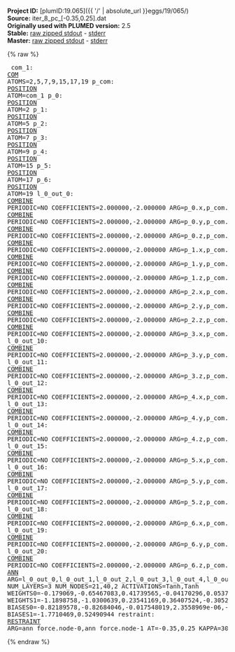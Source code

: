**Project ID:** [plumID:19.065]({{ '/' | absolute_url }}eggs/19/065/)  
**Source:** iter_8_pc_[-0.35,0.25].dat  
**Originally used with PLUMED version:** 2.5  
**Stable:** [raw zipped stdout](iter_8_pc_[-0.35,0.25].dat.plumed.stdout.txt.zip) - [stderr](iter_8_pc_[-0.35,0.25].dat.plumed.stderr)  
**Master:** [raw zipped stdout](iter_8_pc_[-0.35,0.25].dat.plumed_master.stdout.txt.zip) - [stderr](iter_8_pc_[-0.35,0.25].dat.plumed_master.stderr)  

{% raw %}<pre>
com_1: <a href="https://plumed.github.io/doc-master/user-doc/html/_c_o_m.html">COM</a> ATOMS=2,5,7,9,15,17,19
p_com: <a href="https://plumed.github.io/doc-master/user-doc/html/_p_o_s_i_t_i_o_n.html">POSITION</a> ATOM=com_1
p_0: <a href="https://plumed.github.io/doc-master/user-doc/html/_p_o_s_i_t_i_o_n.html">POSITION</a> ATOM=2
p_1: <a href="https://plumed.github.io/doc-master/user-doc/html/_p_o_s_i_t_i_o_n.html">POSITION</a> ATOM=5
p_2: <a href="https://plumed.github.io/doc-master/user-doc/html/_p_o_s_i_t_i_o_n.html">POSITION</a> ATOM=7
p_3: <a href="https://plumed.github.io/doc-master/user-doc/html/_p_o_s_i_t_i_o_n.html">POSITION</a> ATOM=9
p_4: <a href="https://plumed.github.io/doc-master/user-doc/html/_p_o_s_i_t_i_o_n.html">POSITION</a> ATOM=15
p_5: <a href="https://plumed.github.io/doc-master/user-doc/html/_p_o_s_i_t_i_o_n.html">POSITION</a> ATOM=17
p_6: <a href="https://plumed.github.io/doc-master/user-doc/html/_p_o_s_i_t_i_o_n.html">POSITION</a> ATOM=19
l_0_out_0: <a href="https://plumed.github.io/doc-master/user-doc/html/_c_o_m_b_i_n_e.html">COMBINE</a> PERIODIC=NO COEFFICIENTS=2.000000,-2.000000 ARG=p_0.x,p_com.x
l_0_out_1: <a href="https://plumed.github.io/doc-master/user-doc/html/_c_o_m_b_i_n_e.html">COMBINE</a> PERIODIC=NO COEFFICIENTS=2.000000,-2.000000 ARG=p_0.y,p_com.y
l_0_out_2: <a href="https://plumed.github.io/doc-master/user-doc/html/_c_o_m_b_i_n_e.html">COMBINE</a> PERIODIC=NO COEFFICIENTS=2.000000,-2.000000 ARG=p_0.z,p_com.z
l_0_out_3: <a href="https://plumed.github.io/doc-master/user-doc/html/_c_o_m_b_i_n_e.html">COMBINE</a> PERIODIC=NO COEFFICIENTS=2.000000,-2.000000 ARG=p_1.x,p_com.x
l_0_out_4: <a href="https://plumed.github.io/doc-master/user-doc/html/_c_o_m_b_i_n_e.html">COMBINE</a> PERIODIC=NO COEFFICIENTS=2.000000,-2.000000 ARG=p_1.y,p_com.y
l_0_out_5: <a href="https://plumed.github.io/doc-master/user-doc/html/_c_o_m_b_i_n_e.html">COMBINE</a> PERIODIC=NO COEFFICIENTS=2.000000,-2.000000 ARG=p_1.z,p_com.z
l_0_out_6: <a href="https://plumed.github.io/doc-master/user-doc/html/_c_o_m_b_i_n_e.html">COMBINE</a> PERIODIC=NO COEFFICIENTS=2.000000,-2.000000 ARG=p_2.x,p_com.x
l_0_out_7: <a href="https://plumed.github.io/doc-master/user-doc/html/_c_o_m_b_i_n_e.html">COMBINE</a> PERIODIC=NO COEFFICIENTS=2.000000,-2.000000 ARG=p_2.y,p_com.y
l_0_out_8: <a href="https://plumed.github.io/doc-master/user-doc/html/_c_o_m_b_i_n_e.html">COMBINE</a> PERIODIC=NO COEFFICIENTS=2.000000,-2.000000 ARG=p_2.z,p_com.z
l_0_out_9: <a href="https://plumed.github.io/doc-master/user-doc/html/_c_o_m_b_i_n_e.html">COMBINE</a> PERIODIC=NO COEFFICIENTS=2.000000,-2.000000 ARG=p_3.x,p_com.x
l_0_out_10: <a href="https://plumed.github.io/doc-master/user-doc/html/_c_o_m_b_i_n_e.html">COMBINE</a> PERIODIC=NO COEFFICIENTS=2.000000,-2.000000 ARG=p_3.y,p_com.y
l_0_out_11: <a href="https://plumed.github.io/doc-master/user-doc/html/_c_o_m_b_i_n_e.html">COMBINE</a> PERIODIC=NO COEFFICIENTS=2.000000,-2.000000 ARG=p_3.z,p_com.z
l_0_out_12: <a href="https://plumed.github.io/doc-master/user-doc/html/_c_o_m_b_i_n_e.html">COMBINE</a> PERIODIC=NO COEFFICIENTS=2.000000,-2.000000 ARG=p_4.x,p_com.x
l_0_out_13: <a href="https://plumed.github.io/doc-master/user-doc/html/_c_o_m_b_i_n_e.html">COMBINE</a> PERIODIC=NO COEFFICIENTS=2.000000,-2.000000 ARG=p_4.y,p_com.y
l_0_out_14: <a href="https://plumed.github.io/doc-master/user-doc/html/_c_o_m_b_i_n_e.html">COMBINE</a> PERIODIC=NO COEFFICIENTS=2.000000,-2.000000 ARG=p_4.z,p_com.z
l_0_out_15: <a href="https://plumed.github.io/doc-master/user-doc/html/_c_o_m_b_i_n_e.html">COMBINE</a> PERIODIC=NO COEFFICIENTS=2.000000,-2.000000 ARG=p_5.x,p_com.x
l_0_out_16: <a href="https://plumed.github.io/doc-master/user-doc/html/_c_o_m_b_i_n_e.html">COMBINE</a> PERIODIC=NO COEFFICIENTS=2.000000,-2.000000 ARG=p_5.y,p_com.y
l_0_out_17: <a href="https://plumed.github.io/doc-master/user-doc/html/_c_o_m_b_i_n_e.html">COMBINE</a> PERIODIC=NO COEFFICIENTS=2.000000,-2.000000 ARG=p_5.z,p_com.z
l_0_out_18: <a href="https://plumed.github.io/doc-master/user-doc/html/_c_o_m_b_i_n_e.html">COMBINE</a> PERIODIC=NO COEFFICIENTS=2.000000,-2.000000 ARG=p_6.x,p_com.x
l_0_out_19: <a href="https://plumed.github.io/doc-master/user-doc/html/_c_o_m_b_i_n_e.html">COMBINE</a> PERIODIC=NO COEFFICIENTS=2.000000,-2.000000 ARG=p_6.y,p_com.y
l_0_out_20: <a href="https://plumed.github.io/doc-master/user-doc/html/_c_o_m_b_i_n_e.html">COMBINE</a> PERIODIC=NO COEFFICIENTS=2.000000,-2.000000 ARG=p_6.z,p_com.z
ann_force: <a href="https://plumed.github.io/doc-master/user-doc/html/_a_n_n.html">ANN</a> ARG=l_0_out_0,l_0_out_1,l_0_out_2,l_0_out_3,l_0_out_4,l_0_out_5,l_0_out_6,l_0_out_7,l_0_out_8,l_0_out_9,l_0_out_10,l_0_out_11,l_0_out_12,l_0_out_13,l_0_out_14,l_0_out_15,l_0_out_16,l_0_out_17,l_0_out_18,l_0_out_19,l_0_out_20 NUM_LAYERS=3 NUM_NODES=21,40,2 ACTIVATIONS=Tanh,Tanh  WEIGHTS0=-0.179069,-0.65467083,0.41739565,-0.04170296,0.053726178,-0.082093805,0.27158248,0.034450866,-0.1838633,-0.094328023,0.37538612,0.079713605,0.15070206,-0.61418766,0.053662375,0.02830705,0.87053299,-0.43352494,-0.13575263,0.37817556,0.10195684,0.74160957,0.014227791,0.085166574,-0.040814579,0.082307383,-0.10330942,-0.069926627,0.15562518,-0.15331189,-0.21368887,-0.35631877,0.44491619,0.060542613,0.15957889,-0.27503395,-0.78963321,-0.5124408,0.33203673,-0.31585562,-0.17389186,0.233549,0.16628768,-0.27571455,-0.41533783,-0.024786111,0.54828238,-0.24420391,-0.0080424426,-0.66920334,0.047386475,-0.63220274,-0.0049939728,0.44615841,0.37368935,-0.50522655,0.49027494,0.069020085,0.47432518,-0.02752823,0.69855076,0.60229498,0.18171997,-0.16161768,-0.70444989,-0.89146906,1.4258475,0.052069731,0.024538195,-0.60032809,0.22577007,-0.040292513,0.28657165,1.0500718,0.51943076,-0.77234364,-0.28063476,0.061637115,0.36397332,-0.016384948,0.085569583,-0.078942381,-0.8141523,0.22249594,0.21626456,0.6484037,-0.11498938,-0.69174033,-0.37528899,-0.31183171,0.2393114,0.38356638,0.37755001,-0.32311437,-0.28282574,0.46446484,0.3975994,0.21220604,0.36094409,0.16609201,-0.57639676,-0.14977458,0.12778151,-0.11234917,-0.046027429,0.20513549,-0.84079224,-0.019082706,0.068079263,0.57717514,-0.32341072,0.19957198,-0.61319572,0.15191725,-0.53442043,0.18155769,0.50335073,0.39139897,-0.56791109,0.0098068062,-0.80661649,1.054673,0.36573219,0.18084174,-0.25039908,-0.013839186,-0.033790827,-1.3556337,-0.2269537,1.1859174,1.1464083,-0.60310668,-0.72757882,-0.5558601,0.33928579,0.12571765,0.68076473,0.76155728,-0.70968413,-0.17392927,0.19771598,0.20665628,0.096819758,-0.25741497,-0.46028993,-0.15291235,-0.77995473,-0.099893965,0.015777754,0.061594002,0.059082333,0.25379854,-0.24634776,0.066813573,-0.27096611,0.24040148,0.17660753,0.025040518,0.21090361,-0.25022036,0.27309489,0.19179353,-0.15741335,-0.06850829,0.12904969,0.072458096,-0.058816552,0.11434376,-1.1426576,0.26178074,0.37349069,1.1416266,0.015642857,-1.7605944,-0.30915591,0.10592917,0.87607902,0.88627779,0.056324061,-0.28605306,-0.20258702,-0.32962587,0.97877413,0.16210753,-0.2786257,-0.58430463,-0.79342794,-0.32932103,-0.16989285,-0.76134408,-0.041200306,-1.0812584,-0.64587557,-0.36678711,1.5678467,0.36759061,-0.19198945,-0.95789379,0.8838855,-0.53611845,0.28445208,0.91865671,0.79067397,-0.55667943,-0.5348385,-0.17362715,0.49489436,-0.41501802,0.43516222,-0.058274105,0.29088852,0.23666304,0.078684293,-0.23429731,-0.063355006,0.12233543,-0.0022247257,-0.2798351,0.11380848,0.036834076,-0.31535438,0.32187867,-0.043185592,-0.17049688,0.089858063,0.068020545,0.27985179,0.027198162,0.22593939,-0.12039316,0.17310795,1.0460894,0.35528147,-0.18677126,-0.098045111,-0.4700048,0.87891155,-0.24819544,0.84599704,-0.43958771,-0.90457922,0.13434587,0.89277434,-0.55992353,-0.12671846,-0.84827119,0.34422338,-0.31817952,0.45099068,0.27768031,-0.55332851,-0.40293705,-0.49963868,-0.49953446,-0.48176309,0.25851342,0.099190265,0.032269627,-0.28880021,-0.1510462,-0.021640355,0.22515832,0.28604683,0.12416271,-0.54618508,-0.2964035,-0.34174451,0.94545281,0.73764867,0.51390195,-0.12580916,0.069015644,0.17425567,-0.60112071,0.95738661,0.14076263,1.118596,-0.10877096,-0.04089348,-0.082236052,0.11939315,-0.28319576,0.31505805,-0.61788595,-0.74165684,-1.0002214,-0.47721556,-0.13694642,0.56517893,0.13908242,0.35496226,-0.23669967,0.25566575,0.54465204,0.39030403,0.89251643,0.7378875,-0.20797117,-1.2695208,0.33909094,-0.45238608,0.88811302,0.26519018,-0.93431783,-0.42933449,-0.55819958,-0.38643345,1.1062694,-0.49971068,0.25473875,-0.4777022,0.24434476,0.77181202,0.39849317,0.092704147,0.79041463,0.46365806,0.47547641,0.12861682,-0.89094567,-1.3487551,0.36899716,0.21347649,0.65368646,-0.53573555,-0.47748634,-0.31246939,-0.40674776,0.22484335,0.93916905,0.0050617089,-0.40069789,-0.75621647,0.42391035,0.88223445,-0.32553536,-0.011779129,0.77006674,-0.39059412,-0.40304482,-1.402687,-0.76517272,0.73784745,0.69674671,-0.26310271,0.65246952,-0.74278969,0.60111392,0.59546548,0.93433994,0.8658576,-0.35675159,-0.71562189,-0.1627657,-0.46908903,0.36468649,-0.11422533,-0.56453937,0.25541893,1.2714891,0.21015829,0.91260815,-1.4673253,-0.2670818,-0.28093439,0.22333889,-0.055212557,-0.329449,-0.68658006,-0.14360458,-1.1943258,0.51982397,0.25381547,0.84392422,-0.39782506,0.51068622,0.18793505,0.70476472,-0.045566197,-0.23304173,-0.84591675,0.19021912,0.2274314,0.45624322,0.066628866,-0.36554399,0.10406309,0.0204788,0.082727239,0.077061221,-0.24895819,0.1662259,1.5179026,-0.128905,-0.05343679,-0.66649795,0.44997737,-0.1643547,-0.34933722,0.54791117,-0.20044647,-0.3043226,-0.17123978,-0.39395013,0.090755478,0.09524148,0.28580663,-0.080910757,-0.16737863,0.053880081,0.1547704,0.30697668,0.10668764,-0.60434574,-0.57018214,0.17662421,0.63864505,-0.082387023,0.14141877,0.30820179,-0.24016175,-0.041356336,0.57943517,0.18894957,-0.1092523,-0.31426084,-0.10441561,-0.34684807,0.22096922,-0.33407071,0.40617204,-0.57624769,-0.27479264,-0.42119229,0.88354474,0.26769856,0.37703201,-1.5742086,-0.20145054,-0.04541732,-0.14956814,-0.49292031,-0.50184733,0.75712538,-0.24138212,0.63446677,-1.4545776,-0.21955399,-0.29885769,0.82909119,0.22848482,1.0275301,-0.039348226,0.54075843,-0.34810677,1.0543891,0.28776467,0.044996265,-0.46319261,-0.044290118,-0.56796288,0.13500479,-0.1042316,0.79817706,-0.46941721,-0.94764364,-0.61701387,-0.22710069,0.11445451,0.17802815,0.30923772,-0.38679847,-0.10341755,0.70207137,0.4777447,0.63528484,0.4454805,0.051630247,-0.44330007,-0.35320321,0.38792989,-0.03492903,-0.36910096,-0.67854583,0.16618994,0.38229844,-0.13807818,-1.0836803,-0.56160963,-0.011996404,0.44240576,0.37810346,0.80825084,-0.30272672,0.40759537,0.001181804,0.32726514,0.68964356,0.15611523,-0.38036335,-0.55953205,-0.68544883,0.42380288,-0.24691011,1.2025738,0.35630715,-0.44620365,-1.2450954,0.95339978,0.37698707,0.65193611,-0.543639,0.16399057,-0.53110558,-0.12035517,0.97468799,0.69250619,-1.0483222,-0.32108256,-0.82909352,0.23061015,-0.096763842,0.27575731,0.21806987,-0.5335862,-0.61442888,0.74127042,0.29597187,0.49062762,-0.33448052,-0.01072081,-0.24316855,0.24213317,0.14532001,0.15575804,-0.12468844,0.057287667,1.047048,-1.0300405,0.28540903,-0.49096447,0.51984239,0.1267217,0.013198107,0.24628451,-0.091922693,1.0784857,-0.012169945,-0.22293214,-0.92590553,-0.70199382,-1.0826524,0.56308228,0.86588079,0.27925348,-0.80762571,0.60382241,-0.082560696,0.76629686,0.76899338,0.76912278,-0.69061089,-0.45565975,-0.22223017,0.23539697,-0.57117629,0.13586345,-0.26635444,-0.23679087,0.15432592,-0.1476295,-0.022715013,-0.13289553,-0.15031715,-0.04580776,0.14555891,0.24768838,0.10413433,-0.29592451,-0.12517038,-0.40151417,-0.047739916,0.22933967,-0.23951112,0.061605457,0.26628047,-0.33081961,-0.11775901,-0.59232575,0.15870418,-0.39765999,0.1566292,-0.038809065,-0.13867879,-0.17068969,-0.046345811,-0.003856288,0.43833369,0.016731368,0.022269856,-0.49669522,0.007496879,0.044258483,0.77144158,-0.45647481,0.35448503,0.3588362,-0.05918311,-0.077787638,-0.78827304,-0.41762045,-0.34027055,0.3909595,0.048412032,0.26415208,-0.45054847,0.042083513,-0.21984503,0.28565538,0.093614623,0.14711621,1.2801709,0.38962775,0.34850484,-0.53462642,-0.4739694,-0.10071933,-0.32258272,0.023131814,0.047318395,0.010358877,0.12541001,-0.23780014,0.046147931,0.057254713,0.01589785,-0.11590081,-0.27086547,0.18535447,-0.012470768,-0.22416954,-0.15220399,-0.11441583,-0.40312713,-0.21865988,-0.16624476,0.25390047,-0.14847708,0.15973949,0.13235037,0.056388304,1.0722753,0.30609074,0.64701021,-1.4232702,0.90114695,-1.1071857,0.66255468,-0.54317939,0.066344865,-0.23158602,-0.50737125,-0.62713289,0.64643145,-0.94186282,0.10941523,-0.48495296,0.42967841,-0.16091484,-0.14119145,0.1697613,0.77300721,-0.83249301,0.69066769,-0.75628608,1.559031,-1.1472514,0.10926322,-1.0185091,0.24513821,-0.2629154,-0.13316312,-0.78885448,0.59359246,-0.93907475,0.28865224,0.5509522,0.58249587,-0.34199125,0.030534133,0.18148372,0.7960791,-0.16086555,-0.026640624,-0.27604467,0.01538702,-0.27970496,-0.085716404,0.16776314,-0.1575792,-0.19139954,-0.080714129,0.078275315,0.18061802,-0.078012988,0.165066,0.14527147,-0.1601709,0.16365045,0.35438973,0.16987738,-0.035620265,-0.10026915,-0.13950454,-0.25753349,0.013253453,-1.0113704,0.42928237,1.3047352,1.0794199,-0.34695819,-0.59123755,-0.518448,-0.071768574,-0.18376109,1.1903143,-0.18160389,-0.91556692,-0.65024257,0.52434486,0.31097332,0.46761191,0.5411514,0.061249867,-0.43297878,-0.021666856,-1.0346106,-0.20796682,-0.93914366,0.1582299,0.85228652,0.001937035,-0.54914284,-0.88036132,-0.16707829,0.74621719,-0.28420544,0.76005977,0.2059776,-0.70271438,-0.27392143,0.095779836,0.74296504,0.10228194,-0.59748751,0.50758284,-0.23097299,0.16659436,0.10015991,0.28157362,-0.29379269,0.20603682,-0.31959912,0.35037538,0.12897909,-0.29963937,0.11677285,-0.13420653,0.23618725,-0.17302872,-0.25476474,0.0077588558,-0.35881698,0.074680872,-0.20182981,0.040248577,0.15444088,-0.28376955,0.0024573128,-0.014879772,0.15810221,-0.41845945,0.52016848,0.038482543,0.15694945,0.18416159,-0.29827797,0.20483354,0.0035042223,-0.3547574,-0.14962742,-0.062240038,0.48833933,-0.0011173743,0.024346463,0.12413834,0.29205897,-0.36589175,0.099560723,-0.080817923,0.061138269,0.075216226,-0.24639097,0.20578489,-0.1585151,0.1983059,-0.31333628,-0.20312236,-0.058532141,-0.22853698,0.40319589,0.30167866,0.21668638,-0.0099429041,0.050686218,0.17817876,0.096019104,-0.35943934,-0.044637978,-0.39738813,-0.68103671,0.14823802,0.13234942,0.5541805,-0.22380307,-0.023580698,-0.56133157,0.50305814,-0.26374862,0.32941857,-0.26290682,0.37266439,1.0037972,-0.72309297,-0.34453538,-0.55283636,0.029569604,-0.084151983,-0.086355664,0.21074833 WEIGHTS1=-1.1898758,-1.0300639,0.23541169,0.36407524,-0.30526596,1.4434929,-0.38045686,0.04536676,0.34727058,0.35174176,0.1408899,0.35312873,-1.5805454,-0.28058934,0.33896339,0.3387984,0.35306433,-0.38973492,-1.5451767,1.0079242,1.5259618,0.35157081,-0.31432348,-0.32121405,-0.41153559,-1.4220796,-0.38619593,0.13028696,1.2889413,1.5108818,0.44836345,0.35172659,-0.36983538,-0.0038466991,0.41660687,-0.34228855,-0.42790651,0.56938893,-0.38783765,-1.3523991,0.74640167,0.05268763,1.2997104,1.6451036,-0.97693807,0.56339931,-1.7932529,0.036860984,1.5670906,1.655781,-0.053107865,1.6859031,0.41754237,-1.4904526,1.9035167,1.6927903,1.5851552,-1.722231,0.40909666,-1.0407439,0.00022456356,1.6305487,-1.3735658,-1.4087201,-1.8741366,0.38897684,-1.6862626,0.091588132,-0.49785164,-0.11038334,0.057596266,1.62313,-1.761663,0.18573974,1.9403088,-1.392294,-0.27209136,-0.08655525,-0.040288746,0.21062575  BIASES0=-0.82189578,-0.82684046,-0.017548019,2.3558969e-06,-0.098117173,0.73354286,0.036792051,0.0067213522,0.029726785,0.06182567,-0.11484694,-0.021968028,-0.91272688,-0.032313239,-0.051069774,-0.029284697,0.044124536,-0.023165056,0.67838663,0.70008081,0.85889316,0.072508715,0.021984436,-0.0012811017,-0.054508697,0.7466411,-0.012110692,0.17743248,0.75566614,-0.71818095,-0.24547075,-0.039295148,0.015412339,0.012160564,0.049311243,0.046648182,0.28383583,0.51745629,0.20316152,0.69404352 BIASES1=-1.7710469,0.52490944
restraint: <a href="https://plumed.github.io/doc-master/user-doc/html/_r_e_s_t_r_a_i_n_t.html">RESTRAINT</a> ARG=ann_force.node-0,ann_force.node-1 AT=-0.35,0.25 KAPPA=3000,3000
</pre>{% endraw %}
